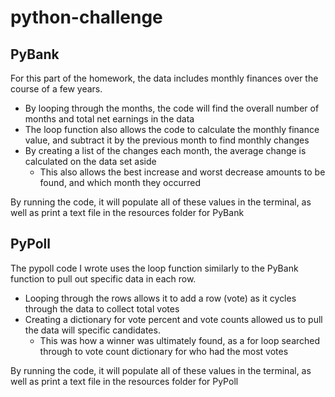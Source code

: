 # python-challenge

## PyBank
For this part of the homework, the data includes monthly finances over the course of a few years.
* By looping through the months, the code will find the overall number of months and total net earnings in the data
* The loop function also allows the code to calculate the monthly finance value, and subtract it by the previous month to find monthly changes
* By creating a list of the changes each month, the average change is calculated on the data set aside
    * This also allows the best increase and worst decrease amounts to be found, and which month they occurred

By running the code, it will populate all of these values in the terminal, as well as print a text file in the resources folder for PyBank

## PyPoll
The pypoll code I wrote uses the loop function similarly to the PyBank function to pull out specific data in each row.
* Looping through the rows allows it to add a row (vote) as it cycles through the data to collect total votes
* Creating a dictionary for vote percent and vote counts allowed us to pull the data will specific candidates.
    * This was how a winner was ultimately found, as a for loop searched through to vote count dictionary for who had the most votes

By running the code, it will populate all of these values in the terminal, as well as print a text file in the resources folder for PyPoll
